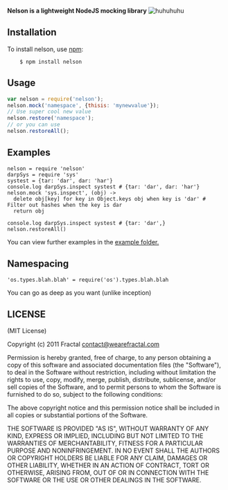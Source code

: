 **Nelson is a lightweight NodeJS mocking library** ![huhuhuhu](http://i.imgur.com/7DEce.png)


## Installation

To install nelson, use [npm](http://github.com/isaacs/npm):

        $ npm install nelson

## Usage

```javascript
var nelson = require('nelson');
nelson.mock('namespace', {thisis: 'mynewvalue'});
// Use super cool new value
nelson.restore('namespace');
// or you can use
nelson.restoreAll();
```
## Examples

```coffee-script
nelson = require 'nelson'
darpSys = require 'sys'
systest = {tar: 'dar', dar: 'har'}
console.log darpSys.inspect systest # {tar: 'dar', dar: 'har'}
nelson.mock 'sys.inspect', (obj) -> 
  delete obj[key] for key in Object.keys obj when key is 'dar' # Filter out hashes when the key is dar
  return obj
    
console.log darpSys.inspect systest # {tar: 'dar',}
nelson.restoreAll()
```
You can view further examples in the [example folder.](https://github.com/wearefractal/nelson/tree/master/examples)

## Namespacing

```'os.types.blah.blah' = require('os').types.blah.blah```

You can go as deep as you want (unlike inception)

## LICENSE

(MIT License)

Copyright (c) 2011 Fractal <contact@wearefractal.com>

Permission is hereby granted, free of charge, to any person obtaining
a copy of this software and associated documentation files (the
"Software"), to deal in the Software without restriction, including
without limitation the rights to use, copy, modify, merge, publish,
distribute, sublicense, and/or sell copies of the Software, and to
permit persons to whom the Software is furnished to do so, subject to
the following conditions:

The above copyright notice and this permission notice shall be
included in all copies or substantial portions of the Software.

THE SOFTWARE IS PROVIDED "AS IS", WITHOUT WARRANTY OF ANY KIND,
EXPRESS OR IMPLIED, INCLUDING BUT NOT LIMITED TO THE WARRANTIES OF
MERCHANTABILITY, FITNESS FOR A PARTICULAR PURPOSE AND
NONINFRINGEMENT. IN NO EVENT SHALL THE AUTHORS OR COPYRIGHT HOLDERS BE
LIABLE FOR ANY CLAIM, DAMAGES OR OTHER LIABILITY, WHETHER IN AN ACTION
OF CONTRACT, TORT OR OTHERWISE, ARISING FROM, OUT OF OR IN CONNECTION
WITH THE SOFTWARE OR THE USE OR OTHER DEALINGS IN THE SOFTWARE.

